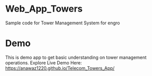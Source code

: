 # Web_App_Towers
 Sample code for  Tower Management System for engro 
# Demo
This is demo app to get basic understanding on tower management operations. 
Explore Live Demo Here: https://anawaz1220.github.io/Telecom_Towers_App/
